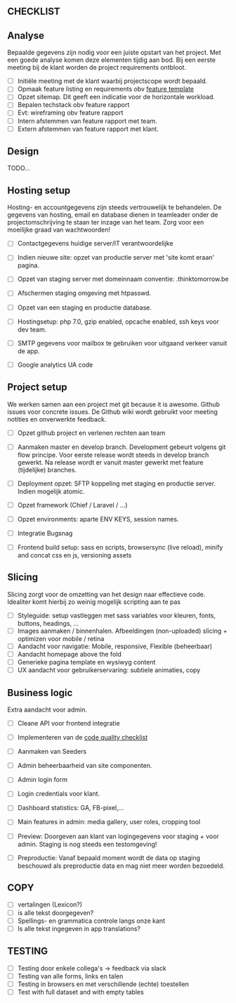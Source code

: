 CHECKLIST
---------

## Analyse

Bepaalde gegevens zijn nodig voor een juiste opstart van het project. Met een goede analyse
komen deze elementen tijdig aan bod. Bij een eerste meeting bij de klant worden de project
requirements ontbloot. 

- [ ] Initiële meeting met de klant waarbij projectscope wordt bepaald.
- [ ] Opmaak feature listing en requirements obv [feature template](CHECKLIST_FEATURE_LISTING.md)
- [ ] Opzet sitemap. Dit geeft een indicatie voor de horizontale workload.
- [ ] Bepalen techstack obv feature rapport
- [ ] Evt: wireframing obv feature rapport
- [ ] Intern afstemmen van feature rapport met team.
- [ ] Extern afstemmen van feature rapport met klant.

## Design
TODO...

## Hosting setup
		
Hosting- en accountgegevens zijn steeds vertrouwelijk te behandelen. De gegevens van
hosting, email en database dienen in teamleader onder de projectomschrijving te staan
ter inzage van het team. Zorg voor een moeilijke graad van wachtwoorden!
		
- [ ] Contactgegevens huidige server/IT verantwoordelijke
- [ ] Indien nieuwe site: opzet van productie server met 'site komt eraan' pagina.
- [ ] Opzet van staging server met domeinnaam conventie: <project>.thinktomorrow.be
- [ ] Afschermen staging omgeving met htpasswd.
- [ ] Opzet van een staging en productie database.
- [ ] Hostingsetup: php 7.0, gzip enabled, opcache enabled, ssh keys voor dev team.
- [ ] SMTP gegevens voor mailbox te gebruiken voor uitgaand verkeer vanuit de app.
- [ ] Google analytics UA code	


## Project setup

We werken samen aan een project met git because it is awesome. Github issues voor concrete issues.
De Github wiki wordt gebruikt voor meeting notities en onverwerkte feedback.

- [ ] Opzet github project en verlenen rechten aan team
- [ ] Aanmaken master en develop branch. Development gebeurt volgens git flow principe. Voor eerste release wordt steeds in develop branch gewerkt. Na release wordt er vanuit master gewerkt met feature (tijdelijke) branches.
- [ ] Deployment opzet:	SFTP koppeling met staging en productie server. Indien mogelijk atomic. 
- [ ] Opzet framework (Chief / Laravel / ...)
- [ ] Opzet environments: aparte ENV KEYS, session names.
- [ ] Integratie Bugsnag
- [ ] Frontend build setup: sass en scripts, browsersync (live reload), minify and concat css en js, versioning assets


## Slicing

Slicing zorgt voor de omzetting van het design naar effectieve code. Idealiter komt hierbij
zo weinig mogelijk scripting aan te pas

- [ ] Styleguide:  setup vastleggen met sass variables voor kleuren, fonts, buttons, headings, ... 
- [ ] Images aanmaken / binnenhalen. Afbeeldingen (non-uploaded) slicing + optimizen voor mobile / retina
- [ ] Aandacht voor navigatie: Mobile, responsive, Flexible (beheerbaar)
- [ ] Aandacht homepage above the fold
- [ ] Generieke pagina template en wysiwyg content
- [ ] UX aandacht voor gebruikerservaring: subtiele animaties, copy

## Business logic
Extra aandacht voor admin.

- [ ] Cleane API voor frontend integratie
- [ ] Implementeren van de [code quality checklist](CHECKLIST_QUALITY.md)
- [ ] Aanmaken van Seeders
- [ ] Admin beheerbaarheid van site componenten.
- [ ] Admin login form
- [ ] Login credentials voor klant.
- [ ] Dashboard statistics: GA, FB-pixel,...
- [ ] Main features in admin: media gallery, user roles, cropping tool
- [ ] Preview: Doorgeven aan klant van logingegevens voor staging + voor admin. Staging is nog steeds een testomgeving!
- [ ] Preproductie: Vanaf bepaald moment wordt de data op staging beschouwd als preproductie data en mag niet meer worden bezoedeld.


## COPY
- [ ] vertalingen (Lexicon?)		
- [ ] is alle tekst doorgegeven?		
- [ ] Spellings- en grammatica controle langs onze kant
- [ ] Is alle tekst ingegeven in app translations?	

## TESTING
- [ ] Testing door enkele collega's -> feedback via slack
- [ ] Testing van alle forms, links en talen
- [ ] Testing in browsers en met verschillende (echte) toestellen
- [ ] Test with full dataset and with empty tables
